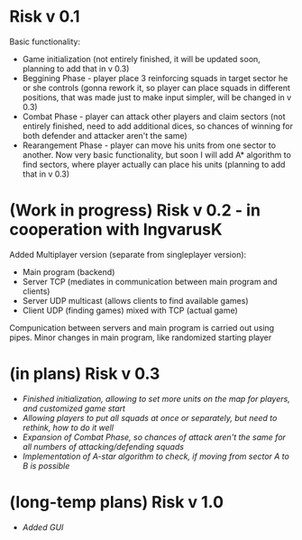 # Risk v 0.1
Basic functionality:
*    Game initialization (not entirely finished, it will be updated soon, planning to add that in v 0.3)
*    Beggining Phase - player place 3 reinforcing squads in target sector he or she controls (gonna rework it, so player can place squads in different positions, that was made just to make input simpler, will be changed in v 0.3)
*    Combat Phase - player can attack other players and claim sectors (not entirely finished, need to add additional dices, so chances of winning for both defender and attacker aren't the same)
*    Rearangement Phase - player can move his units from one sector to another. Now very basic functionality, but soon I will add A* algorithm to find sectors, where player actually can place his units (planning to add that in v 0.3)

# (Work in progress) Risk v 0.2 - in cooperation with IngvarusK
Added Multiplayer version (separate from singleplayer version):
* Main program (backend)
* Server TCP (mediates in communication between main program and clients)
* Server UDP multicast (allows clients to find available games)
* Client UDP (finding games) mixed with TCP (actual game)

Compunication between servers and main program is carried out using pipes.
Minor changes in main program, like randomized starting player

# (in plans) Risk v 0.3
* *Finished initialization, allowing to set more units on the map for players, and customized game start*
* *Allowing players to put all squads at once or separately, but need to rethink, how to do it well*
* *Expansion of Combat Phase, so chances of attack aren't the same for all numbers of attacking/defending squads*
* *Implementation of A-star algorithm to check, if moving from sector A to B is possible*

# (long-temp plans) Risk v 1.0
* *Added GUI*
